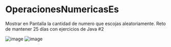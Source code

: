 # OperacionesNumericasEs

Mostrar en Pantalla la cantidad de numero que escojas aleatoriamente. Reto de mantener 25 días con ejercicios de Java #2

![image](https://user-images.githubusercontent.com/104727028/234294072-7186d323-7674-4ced-8b2c-3c58e030c050.png)
![image](https://user-images.githubusercontent.com/104727028/234294110-7e209698-ee29-4abf-9cc3-3422bc3c67e7.png)
